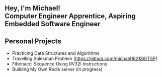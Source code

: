 ## Hey, I'm Michael! <br>Computer Engineer Apprentice, Aspiring Embedded Software Engineer

## Personal Projects

- Practicing Data Structures and Algorithms
- Travelling Salesman Problem (https://github.com/michael162188/TSP)
- Fibonacci Sequence Using RV32I Instructions
- Building My Own Redis server (in progress)
